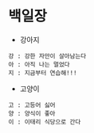 # 백일장



- 강아지

```
강 : 강한 자만이 살아남는다
아 : 아직 나는 멀었다
지 : 지금부터 연습해!!!
```



- 고양이

```
고 : 고등어 싫어
양 : 양식이 좋아
이 : 이태리 식당으로 간다
```

